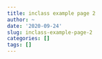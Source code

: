 ```yaml
---
title: inclass example page 2
author: ~
date: '2020-09-24'
slug: inclass-example-page-2
categories: []
tags: []
---
```

